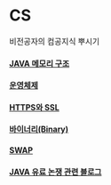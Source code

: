 # CS
비전공자의 컴공지식 뿌시기


  #### [JAVA 메모리 구조](https://github.com/russell-seo/CS/blob/main/Computer/JAVA.md)
  #### [운영체제](https://github.com/russell-seo/CS/blob/main/Computer/OperationSystem.md)
  #### [HTTPS와 SSL](https://github.com/russell-seo/CS/blob/main/Computer/Https%2CSSL.md)
  #### [바이너리(Binary)](https://github.com/russell-seo/CS/blob/main/Computer/Binary.md)
  #### [SWAP](https://github.com/russell-seo/CS/blob/main/Computer/Swap.md)
  #### [JAVA 유료 논쟁 관련 블로그](https://mine-it-record.tistory.com/7)

